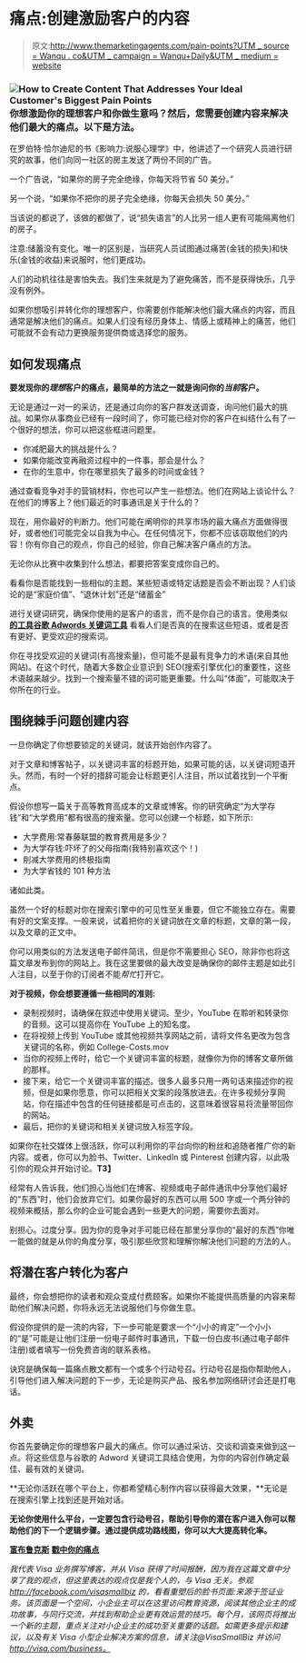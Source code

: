 # 痛点:创建激励客户的内容

> 原文:[http://www.themarketingagents.com/pain-points?UTM _ source = Wanqu . co&UTM _ campaign = Wanqu+Daily&UTM _ medium = website](http://www.themarketingagents.com/pain-points?utm_source=wanqu.co&utm_campaign=Wanqu+Daily&utm_medium=website)

### **![How to Create Content That Addresses Your Ideal Customer's Biggest Pain Points](../Images/4d88f1c286de9ef41686cfac0428e2be.png)你想激励你的理想客户和你做生意吗？然后，您需要创建内容来解决他们最大的痛点。以下是方法。**

在罗伯特·恰尔迪尼的书《影响力:说服心理学》中，他讲述了一个研究人员进行研究的故事，他们向同一社区的房主发送了两份不同的广告。

一个广告说，“如果你的房子完全绝缘，你每天将节省 50 美分。”

另一个说，“如果你不把你的房子完全绝缘，你每天会损失 50 美分。”

当该说的都说了，该做的都做了，说“损失语言”的人比另一组人更有可能隔离他们的房子。

注意:储蓄没有变化。唯一的区别是，当研究人员试图通过痛苦(金钱的损失)和快乐(金钱的收益)来说服时，他们更成功。

人们的动机往往是害怕失去。我们生来就是为了避免痛苦，而不是获得快乐，几乎没有例外。

如果你想吸引并转化你的理想客户，你需要创作能解决他们最大痛点的内容，而且通常是解决他们的痛点。如果人们没有经历身体上、情感上或精神上的痛苦，他们可能就不会有动力更换服务提供商或选择您的服务。

## **如何发现痛点**

**要发现你的*理想*客户的痛点，最简单的方法之一就是询问你的*当前*客户。**

无论是通过一对一的采访，还是通过向你的客户群发送调查，询问他们最大的挑战。如果你从事商业已经有一段时间了，你可能已经对你的客户在纠结什么有了一个很好的想法，你可以把这些框进问题里。

*   你减肥最大的挑战是什么？
*   如果你能改变再融资过程中的一件事，那会是什么？
*   在你的生意中，你在哪里损失了最多的时间或金钱？

通过查看竞争对手的营销材料，你也可以产生一些想法。他们在网站上谈论什么？在他们的博客上？他们最近的时事通讯是关于什么的？

现在，用你最好的判断力。他们可能在阐明你的共享市场的最大痛点方面做得很好，或者他们可能完全以自我为中心。在任何情况下，你都不应该窃取他们的内容！你有你自己的观点，你自己的经验，你自己解决客户痛点的方法。

无论你从比赛中收集到什么想法，都要把答案变成你自己的。

看看你是否能找到一些相似的主题。某些短语或特定话题是否会不断出现？人们谈论的是“家庭价值”、“退休计划”还是“储蓄金”

进行关键词研究，确保你使用的是客户的语言，而不是你自己的语言。使用类似 **[的工具谷歌 Adwords 关键词工具](https://adwords.google.com/o/KeywordTool)** 看看人们是否真的在搜索这些短语，或者是否有更好、更受欢迎的搜索词。

你在寻找受欢迎的关键词(有高搜索量)，但可能不是最有竞争力的术语(来自其他网站)。在这个时代，随着大多数企业意识到 SEO(搜索引擎优化)的重要性，这些术语越来越少。找到一个搜索量不错的词可能更重要。什么叫“体面”，可能取决于你所在的行业。

## **围绕棘手问题创建内容**

一旦你确定了你想要锁定的关键词，就该开始创作内容了。

对于文章和博客帖子，以关键词丰富的标题开始，如果可能的话，以关键词短语开头。然而，有时一个好的措辞可能会让标题更引人注目，所以试着找到一个平衡点。

假设你想写一篇关于高等教育高成本的文章或博客。你的研究确定“为大学存钱”和“大学费用”都有很高的搜索量。您可以创建一个标题，如下所示:

*   大学费用:常春藤联盟的教育费用是多少？
*   为大学存钱:吓坏了的父母指南(我特别喜欢这个！)
*   削减大学费用的终极指南
*   为大学省钱的 101 种方法

诸如此类。

虽然一个好的标题对你在搜索引擎中的可见性至关重要，但它不能独立存在。需要有好的文案支撑。一般来说，试着把你的关键词放在文章的标题，文章的第一段，以及文章的正文中。

你可以用类似的方法发送电子邮件简讯，但是你不需要担心 SEO，除非你也将这篇文章发布到你的网站上。我在这里要做的最大改变是确保你的邮件主题是如此引人注目，以至于你的订阅者不能*帮忙*打开它。

**对于视频，你会想要遵循一些相同的准则:**

*   录制视频时，请确保在叙述中使用关键词。至少，YouTube 在聆听和转录你的音频。这可以提高你在 YouTube 上的知名度。
*   在将视频上传到 YouTube 或其他视频共享网站之前，请将文件名更改为包含关键词的名称，例如 College-Costs.mov
*   当你的视频上传时，给它一个关键词丰富的标题，就像你为你的博客文章所做的那样。
*   接下来，给它一个关键词丰富的描述。很多人最多只用一两句话来描述你的视频，但是如果你愿意，你可以把相关文案的段落放进去。在许多视频分享网站，你在描述中包含的任何链接都是可点击的，这意味着很容易将流量带回你的网站。
*   最后，把你的关键词和相关关键词放入标签字段。

如果你在社交媒体上很活跃，你可以利用你的平台向你的粉丝和追随者推广你的新内容。或者，你可以为脸书、Twitter、LinkedIn 或 Pinterest 创建内容，以此吸引你的观众并开始讨论。**T3】**

经常有人告诉我，他们担心当他们在博客、视频或电子邮件通讯中分享他们最好的“东西”时，他们会放弃它们。如果你最好的东西可以用 500 字或一个两分钟的视频来概括，那么你的企业可能会遇到一些更大的问题，需要你去面对。

别担心。过度分享。因为你的竞争对手可能已经在那里分享你的“最好的东西”你唯一能做的就是从你的角度分享，吸引那些欣赏和理解你解决他们问题的方法的人。

## **将潜在客户转化为客户**

最终，你会想把你的读者和观众变成付费顾客。如果你不能提供高质量的内容来帮助他们解决问题，你将永远无法说服他们与你做生意。

假设你提供的是一流的内容，下一步可能是要求一个“小小的肯定”一个小小的“是”可能是让他们注册一份电子邮件时事通讯，下载一份白皮书(通过电子邮件注册)或者填写一份免费咨询的联系表格。

诀窍是确保每一篇痛点散文都有一个或多个行动号召。行动号召是指你帮助他人，引导他们进入解决问题的下一步，无论是购买产品、报名参加网络研讨会还是打电话。

## **外卖**

你首先要确定你的理想客户最大的痛点。你可以通过采访、交谈和调查来做到这一点。将这些信息与谷歌的 Adword 关键词工具结合使用，为你的内容创作确定最佳、最有效的关键词。

**无论你活跃在哪个平台上，你都希望精心制作内容以获得最大效果，**无论是在搜索引擎上找到还是开始对话。

**无论你使用什么平台，一定要包含行动号召，帮助引导你的潜在客户进入你可以帮助他们的下一个逻辑步骤。通过提供成功路线图，你可以大大提高转化率。**

**[富布鲁克斯](http://twitter.com/therichbrooks)**
**[戳中你的痛点](http://twitter.com/therichbrooks)**

*我代表 Visa 业务撰写博客，并从 Visa 获得了时间报酬，因为我在这篇文章中分享了我的观点，但这里表达的观点仅是我个人的，与 Visa 无关。参观 http://facebook.com/visasmallbiz 的，看看重塑后的脸书页面:来源于签证业务。该页面是一个空间，小企业主可以在这里访问教育资源，阅读其他企业主的成功故事，与同行交流，并找到帮助企业更有效运营的技巧。每个月，该网页将推出一个新的主题，重点关注对小企业主的成功至关重要的话题。如需更多提示和建议，以及有关 Visa 小型企业解决方案的信息，请关注@VisaSmallBiz 并访问 http://visa.com/business。*